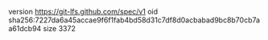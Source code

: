version https://git-lfs.github.com/spec/v1
oid sha256:7227da6a45accae9f6f1fab4bd58d31c7df8d0acbabad9bc8b70cb7aa61dcb94
size 3372
